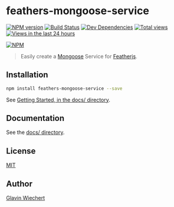 feathers-mongoose-service
=========================

[![NPM version](https://badge.fury.io/js/feathers-mongoose-service.png)](http://badge.fury.io/js/feathers-mongoose-service)
[![Build Status](https://travis-ci.org/feathersjs/feathers-mongoose-service.png?branch=master)](https://travis-ci.org/feathersjs/feathers-mongoose-service)
[![Dev Dependencies](https://david-dm.org/feathersjs/feathers-mongoose-service/dev-status.png)](https://david-dm.org/feathersjs/feathers-mongoose-service#info=devDependencies&view=table)
[![Total views](https://sourcegraph.com/api/repos/github.com/feathersjs/feathers-mongoose-service/counters/views.png)](https://sourcegraph.com/github.com/feathersjs/feathers-mongoose-service)
[![Views in the last 24 hours](https://sourcegraph.com/api/repos/github.com/feathersjs/feathers-mongoose-service/counters/views-24h.png)](https://sourcegraph.com/github.com/feathersjs/feathers-mongoose-service)

[![NPM](https://nodei.co/npm/feathers-mongoose-service.png?downloads=true&stars=true)](https://nodei.co/npm/feathers-mongoose-service/)

> Easily create a [Mongoose](http://mongoosejs.com/) Service for [Featherjs](https://github.com/feathersjs).


## Installation

```bash
npm install feathers-mongoose-service --save
```

See [Getting Started, in the docs/ directory](https://github.com/feathersjs/feathers-mongoose-service/tree/master/docs/Getting-Started.md).

## Documentation

See the [docs/ directory](https://github.com/feathersjs/feathers-mongoose-service/tree/master/docs).

## License

[MIT](LICENSE)

## Author

[Glavin Wiechert](https://github.com/Glavin001) 
